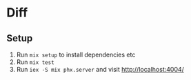 # Diff

## Setup

1. Run `mix setup` to install dependencies etc
2. Run `mix test`
3. Run `iex -S mix phx.server` and visit [http://localhost:4004/](http://localhost:4004/)
